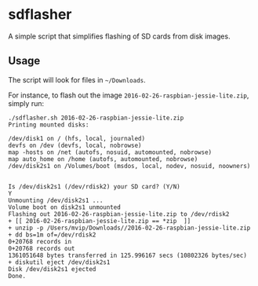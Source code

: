 # sdflasher
A simple script that simplifies flashing of SD cards from disk images.

## Usage

The script will look for files in `~/Downloads`.

For instance, to flash out the image `2016-02-26-raspbian-jessie-lite.zip`, simply run:


```
./sdflasher.sh 2016-02-26-raspbian-jessie-lite.zip
Printing mounted disks:

/dev/disk1 on / (hfs, local, journaled)
devfs on /dev (devfs, local, nobrowse)
map -hosts on /net (autofs, nosuid, automounted, nobrowse)
map auto_home on /home (autofs, automounted, nobrowse)
/dev/disk2s1 on /Volumes/boot (msdos, local, nodev, nosuid, noowners)


Is /dev/disk2s1 (/dev/rdisk2) your SD card? (Y/N)
Y
Unmounting /dev/disk2s1 ...
Volume boot on disk2s1 unmounted
Flashing out 2016-02-26-raspbian-jessie-lite.zip to /dev/rdisk2
+ [[ 2016-02-26-raspbian-jessie-lite.zip == *zip  ]]
+ unzip -p /Users/mvip/Downloads//2016-02-26-raspbian-jessie-lite.zip
+ dd bs=1m of=/dev/rdisk2
0+20768 records in
0+20768 records out
1361051648 bytes transferred in 125.996167 secs (10802326 bytes/sec)
+ diskutil eject /dev/disk2s1
Disk /dev/disk2s1 ejected
Done.
```
